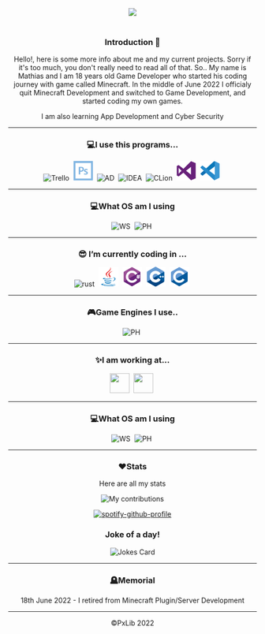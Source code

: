 <div id="header" align="center">
  <img src="https://media.giphy.com/media/M9gbBd9nbDrOTu1Mqx/giphy.gif" width="100"/>
</div>

<div id="stats" align="center">
  <img src="https://komarev.com/ghpvc/?username=PxLib&style=flat-square&color=blue" alt=""/>
  </div>
  
<div id="Introduction" align="center">
  <h3> Introduction 👋</h3>
  Hello!, here is some more info about me and my current projects. Sorry if it's too much, you don't really need to read all of that.
So.. My name is Mathias and I am 18 years old Game Developer who started his coding journey with game called Minecraft. In the middle of June 2022 I officialy quit Minecraft Development and switched to Game Development, and started coding my own games.

I am also learning App Development and Cyber Security
<hr>
<h3> 💻I use this programs...</h3>
<div align="center">
    <img src="https://www.pinclipart.com/picdir/big/373-3734150_trello-clickup-trello-icon-png-clipart.png" title="Trello" alt="Trello" width="40" height="40"/>&nbsp;
    <img src="https://raw.githubusercontent.com/devicons/devicon/1119b9f84c0290e0f0b38982099a2bd027a48bf1/icons/photoshop/photoshop-line.svg" title="PS" alt="PS" width="40" height="40"/>&nbsp;
  <img src="https://cdn.serif.com/affinity/img/global/logos/affinity-designer-icon-090520190839.svg" title="AD" alt="AD" width="40" height="40"/>&nbsp;
    <img src="https://www.jetbrains.com/idea/img/idea-edu.svg" title="IDEA" alt="IDEA" width="40" height="40"/>&nbsp;
  <img src="https://resources.jetbrains.com/storage/products/clion/img/meta/clion_logo_300x300.png" title="CLion" alt="CLion" width="40" height="40"/>&nbsp;
    <img src="https://raw.githubusercontent.com/devicons/devicon/1119b9f84c0290e0f0b38982099a2bd027a48bf1/icons/visualstudio/visualstudio-plain.svg" title="VS" alt="VS" width="40" height="40"/>&nbsp;
  <img src="https://raw.githubusercontent.com/devicons/devicon/1119b9f84c0290e0f0b38982099a2bd027a48bf1/icons/vscode/vscode-original.svg" title="VSC" alt="VSC" width="40" height="40"/>&nbsp;
</div>
  <hr>
  <div align="center">
  <h3> 💻What OS am I using</h3>
    <img src="https://static.techspot.com/images2/downloads/topdownload/2021/08/2021-08-12-ts3_thumbs-9cf-p_256.webp" title="WS" alt="WS" width="40" height="40"/>&nbsp;
    <img src="https://upload.wikimedia.org/wikipedia/commons/d/d7/Android_robot.svg" title="Ph" alt="PH" width="40" height="40"/>&nbsp;
  </div>
  <hr>
  <div align="center">
 <h3>😎 I’m currently coding in ...
  </div>
  <div align="center">
  <img src="https://www.rust-lang.org/logos/rust-logo-64x64.png" title="rust" alt="rust" width="40" height="40"/>&nbsp;
  <img src="https://raw.githubusercontent.com/devicons/devicon/1119b9f84c0290e0f0b38982099a2bd027a48bf1/icons/java/java-original.svg" title="Java" alt="Java" width="40" height="40"/>&nbsp;
    <img src="https://raw.githubusercontent.com/devicons/devicon/1119b9f84c0290e0f0b38982099a2bd027a48bf1/icons/csharp/csharp-original.svg" title="C#" alt="C#" width="40" height="40"/>&nbsp;
    <img src="https://raw.githubusercontent.com/devicons/devicon/1119b9f84c0290e0f0b38982099a2bd027a48bf1/icons/cplusplus/cplusplus-original.svg" title="C++" alt="C++" width="40" height="40"/>&nbsp;
    <img src="https://raw.githubusercontent.com/devicons/devicon/1119b9f84c0290e0f0b38982099a2bd027a48bf1/icons/c/c-original.svg" title="C" alt="C" width="40" height="40"/>&nbsp;
</div>
    <hr>
    <h3>🎮Game Engines I use..</h3>
    <img src="https://pbs.twimg.com/profile_images/1240911170363506688/CRswEfVC_400x400.png" title="Ph" alt="PH" width="40" height="40"/>&nbsp;
 <hr>
    
    
  <div align="center">
  <h3> ✨I am working at...</h3>
    <img src="https://techscode.com/images/logo.png" width="40" height="40"/>&nbsp;
    <img src="https://avatars.githubusercontent.com/u/109436550?s=200&v=4"  width="40" height="40"/>&nbsp;
  </div>
  <hr>
  <div align="center">
  <h3> 💻What OS am I using</h3>
    <img src="https://static.techspot.com/images2/downloads/topdownload/2021/08/2021-08-12-ts3_thumbs-9cf-p_256.webp" title="WS" alt="WS" width="40" height="40"/>&nbsp;
    <img src="https://upload.wikimedia.org/wikipedia/commons/d/d7/Android_robot.svg" title="Ph" alt="PH" width="40" height="40"/>&nbsp;
  </div>
  <hr>
    <h3>❤️Stats</h3>
       <p>Here are all my stats</p>

![My contributions](https://github-readme-stats.vercel.app/api?username=PxLib&show_icons=true&theme=discord_old_blurple)

[![spotify-github-profile](https://spotify-github-profile.vercel.app/api/view?uid=vhi55e1fsjn7f3tme4d1q66gj&cover_image=true&theme=default&bar_color=66d9ff&bar_color_cover=true)](https://spotify-github-profile.vercel.app/api/view?uid=vhi55e1fsjn7f3tme4d1q66gj&redirect=true)

<article align="center">
  <h3>Joke of a day!</h3>
<img src="https://readme-jokes.vercel.app/api" alt="Jokes Card" />
  </article>
    
<hr>
<article align="center">
<div align="center">
  <h3>🪦Memorial</h3>
 <p> 18th June 2022 - I retired from Minecraft Plugin/Server Development</p>
  </div>
  </article>
  <hr>
  <p align="center">
    &copy;PxLib 2022
</p>
